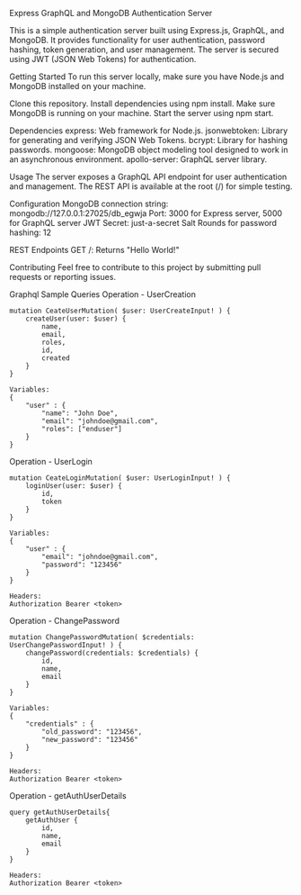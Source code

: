 Express GraphQL and MongoDB Authentication Server

This is a simple authentication server built using Express.js, GraphQL, and MongoDB. It provides functionality for user authentication, password hashing, token generation, and user management. The server is secured using JWT (JSON Web Tokens) for authentication.

Getting Started
    To run this server locally, make sure you have Node.js and MongoDB installed on your machine.

Clone this repository.
    Install dependencies using npm install.
    Make sure MongoDB is running on your machine.
    Start the server using npm start.

Dependencies
    express: Web framework for Node.js.
    jsonwebtoken: Library for generating and verifying JSON Web Tokens.
    bcrypt: Library for hashing passwords.
    mongoose: MongoDB object modeling tool designed to work in an asynchronous environment.
    apollo-server: GraphQL server library.
    
Usage
    The server exposes a GraphQL API endpoint for user authentication and management.
    The REST API is available at the root (/) for simple testing.
    
Configuration
    MongoDB connection string: mongodb://127.0.0.1:27025/db_egwja
    Port: 3000 for Express server, 5000 for GraphQL server
    JWT Secret: just-a-secret
    Salt Rounds for password hashing: 12
    
REST Endpoints
    GET /: Returns "Hello World!"

Contributing
    Feel free to contribute to this project by submitting pull requests or reporting issues.

Graphql Sample Queries
    Operation - UserCreation

    mutation CeateUserMutation( $user: UserCreateInput! ) {
        createUser(user: $user) {
            name,
            email,
            roles,
            id,
            created
        }
    }

    Variables:
    {
        "user" : {
            "name": "John Doe",
            "email": "johndoe@gmail.com",
            "roles": ["enduser"]
        }
    }

Operation - UserLogin

    mutation CeateLoginMutation( $user: UserLoginInput! ) {
        loginUser(user: $user) {
            id,
            token
        }
    }

    Variables:
    {
        "user" : {
            "email": "johndoe@gmail.com",
            "password": "123456"
        }
    }

    Headers:
    Authorization Bearer <token>

Operation - ChangePassword

    mutation ChangePasswordMutation( $credentials: UserChangePasswordInput! ) {
        changePassword(credentials: $credentials) {
            id,
            name,
            email
        }
    }

    Variables:
    {
        "credentials" : {
            "old_password": "123456",
            "new_password": "123456"
        }
    }

    Headers:
    Authorization Bearer <token>

Operation - getAuthUserDetails

    query getAuthUserDetails{
        getAuthUser {
            id,
            name,
            email
        }
    }

    Headers:
    Authorization Bearer <token>
